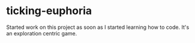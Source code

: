 # ticking-euphoria
Started work on this project as soon as I started learning how to code. It's an exploration centric game.
